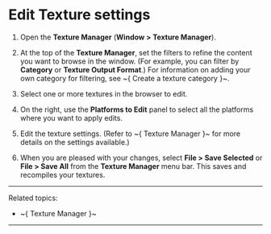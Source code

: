 ﻿# Edit Texture settings

1. Open the **Texture Manager** (**Window > Texture Manager**).

2. At the top of the **Texture Manager**, set the filters to refine the content you want to browse in the window.
	(For example, you can filter by **Category** or **Texture Output Format**.)
	For information on adding your own category for filtering, see ~{ Create a texture category }~.

3. Select one or more textures in the browser to edit.

4. On the right, use the **Platforms to Edit** panel to select all the platforms where you want to apply edits.

5. Edit the texture settings. (Refer to ~{ Texture Manager }~ for more details on the settings available.)

6. When you are pleased with your changes, select **File > Save Selected** or **File > Save All** from the **Texture Manager** menu bar. This saves and recompiles your textures.

---
Related topics:
-	~{ Texture Manager }~
---
